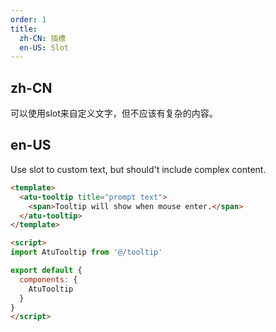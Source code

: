 ```yaml
---
order: 1
title:
  zh-CN: 插槽
  en-US: Slot
---
```


## zh-CN

可以使用slot来自定义文字，但不应该有复杂的内容。

## en-US

Use slot to custom text, but should't include complex content.

```` html
<template>
  <atu-tooltip title="prompt text">
    <span>Tooltip will show when mouse enter.</span>
  </atu-tooltip>
</template>

<script>
import AtuTooltip from '@/tooltip'

export default {
  components: {
    AtuTooltip
  }
}
</script>
````
